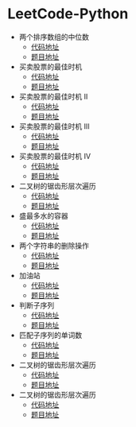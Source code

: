 # LeetCode-Python
* 两个排序数组的中位数  
  * [代码地址](https://github.com/zhangsiqi951016/LeetCode-Python/blob/master/median-of-two-sorted-arrays/main.py)
  * [题目地址](https://leetcode-cn.com/problems/median-of-two-sorted-arrays/description/)
* 买卖股票的最佳时机
  * [代码地址](https://github.com/zhangsiqi951016/LeetCode-Python/blob/master/best-time-to-buy-and-sell-stock/main.py)
  * [题目地址](https://leetcode-cn.com/problems/best-time-to-buy-and-sell-stock/description/)
* 买卖股票的最佳时机 II
  * [代码地址](https://github.com/zhangsiqi951016/LeetCode-Python/blob/master/best-time-to-buy-and-sell-stock-ii/main.py)
  * [题目地址](https://leetcode-cn.com/problems/best-time-to-buy-and-sell-stock-ii/description/)
* 买卖股票的最佳时机 III  
  * [代码地址](https://github.com/zhangsiqi951016/LeetCode-Python/blob/master/best-time-to-buy-and-sell-stock-iii/main.py)
  * [题目地址](https://leetcode-cn.com/problems/best-time-to-buy-and-sell-stock-iii/description/)
* 买卖股票的最佳时机 IV  
  * [代码地址](https://github.com/zhangsiqi951016/LeetCode-Python/blob/master/best-time-to-buy-and-sell-stock-iv/main.py)
  * [题目地址](https://leetcode-cn.com/problems/best-time-to-buy-and-sell-stock-iv/description/)
* 二叉树的锯齿形层次遍历  
  * [代码地址](https://github.com/zhangsiqi951016/LeetCode-Python/blob/master/binary-tree-zigzag-level-order-traversal/main.py)
  * [题目地址](https://leetcode-cn.com/problems/binary-tree-zigzag-level-order-traversal/description/)
* 盛最多水的容器  
  * [代码地址](https://github.com/zhangsiqi951016/LeetCode-Python/blob/master/container-with-most-water/main.py)
  * [题目地址](https://leetcode-cn.com/problems/container-with-most-water/description/)
* 两个字符串的删除操作  
  * [代码地址](https://github.com/zhangsiqi951016/LeetCode-Python/blob/master/delete-operation-for-two-strings/main.py)
  * [题目地址](https://leetcode-cn.com/problems/delete-operation-for-two-strings/description/)
* 加油站
  * [代码地址](https://github.com/zhangsiqi951016/LeetCode-Python/blob/master/gas-station/main.py)
  * [题目地址](https://leetcode-cn.com/problems/gas-station/description/)
* 判断子序列 
  * [代码地址](https://github.com/zhangsiqi951016/LeetCode-Python/blob/master/is-subsequence/main.py)
  * [题目地址](https://leetcode-cn.com/problems/is-subsequence/description/)
* 匹配子序列的单词数  
  * [代码地址](https://github.com/zhangsiqi951016/LeetCode-Python/blob/master/number-of-matching-subsequences/main.py)
  * [题目地址](https://leetcode-cn.com/problems/number-of-matching-subsequences/description/)
* 二叉树的锯齿形层次遍历  
  * [代码地址](https://github.com/zhangsiqi951016/LeetCode-Python/blob/master/binary-tree-zigzag-level-order-traversal/main.py)
  * [题目地址](https://leetcode-cn.com/problems/binary-tree-zigzag-level-order-traversal/description/)
* 二叉树的锯齿形层次遍历  
  * [代码地址](https://github.com/zhangsiqi951016/LeetCode-Python/blob/master/binary-tree-zigzag-level-order-traversal/main.py)
  * [题目地址](https://leetcode-cn.com/problems/binary-tree-zigzag-level-order-traversal/description/)
